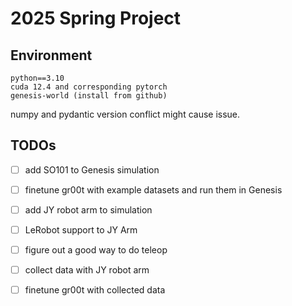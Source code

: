 # 2025 Spring Project

## Environment
```
python==3.10
cuda 12.4 and corresponding pytorch
genesis-world (install from github)
```
numpy and pydantic version conflict might cause issue.

## TODOs

- [ ] add SO101 to Genesis simulation
- [ ] finetune gr00t with example datasets and run them in Genesis
- [ ] add JY robot arm to simulation
- [ ] LeRobot support to JY Arm
- [ ] figure out a good way to do teleop
- [ ] collect data with JY robot arm
- [ ] finetune gr00t with collected data


